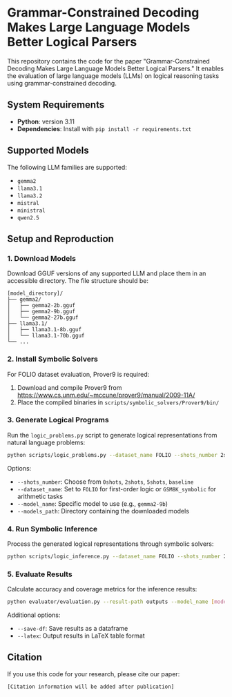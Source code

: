 # Grammar-Constrained Decoding Makes Large Language Models Better Logical Parsers

This repository contains the code for the paper "Grammar-Constrained Decoding Makes Large Language Models Better Logical Parsers." It enables the evaluation of large language models (LLMs) on logical reasoning tasks using grammar-constrained decoding.

## System Requirements

- **Python**: version 3.11
- **Dependencies**: Install with `pip install -r requirements.txt`

## Supported Models

The following LLM families are supported:
- `gemma2`
- `llama3.1`
- `llama3.2` 
- `mistral`
- `ministral`
- `qwen2.5`

## Setup and Reproduction

### 1. Download Models

Download GGUF versions of any supported LLM and place them in an accessible directory. The file structure should be:

```
[model_directory]/
├── gemma2/
│   ├── gemma2-2b.gguf
│   ├── gemma2-9b.gguf
│   └── gemma2-27b.gguf
├── llama3.1/
│   ├── llama3.1-8b.gguf
│   └── llama3.1-70b.gguf
└── ...
```

### 2. Install Symbolic Solvers

For FOLIO dataset evaluation, Prover9 is required:
1. Download and compile Prover9 from https://www.cs.unm.edu/~mccune/prover9/manual/2009-11A/
2. Place the compiled binaries in `scripts/symbolic_solvers/Prover9/bin/`

### 3. Generate Logical Programs

Run the `logic_problems.py` script to generate logical representations from natural language problems:

```bash
python scripts/logic_problems.py --dataset_name FOLIO --shots_number 2shots --model_name [model_name] --models_path [path_to_models]
```

Options:
- `--shots_number`: Choose from `0shots`, `2shots`, `5shots`, `baseline`
- `--dataset_name`: Set to `FOLIO` for first-order logic or `GSM8K_symbolic` for arithmetic tasks
- `--model_name`: Specific model to use (e.g., `gemma2-9b`)
- `--models_path`: Directory containing the downloaded models

### 4. Run Symbolic Inference

Process the generated logical representations through symbolic solvers:

```bash
python scripts/logic_inference.py --dataset_name FOLIO --shots_number 2shots --model_name [model_name]
```

### 5. Evaluate Results

Calculate accuracy and coverage metrics for the inference results:

```bash
python evaluator/evaluation.py --result-path outputs --model_name [model_name] --dataset_name FOLIO --split dev
```

Additional options:
- `--save-df`: Save results as a dataframe
- `--latex`: Output results in LaTeX table format

## Citation

If you use this code for your research, please cite our paper:
```
[Citation information will be added after publication]
```
